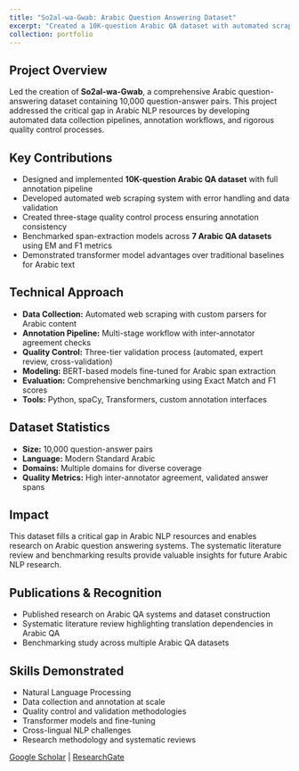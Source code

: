 ```yaml
---
title: "So2al-wa-Gwab: Arabic Question Answering Dataset"
excerpt: "Created a 10K-question Arabic QA dataset with automated scraping, annotation workflows, and comprehensive quality control<br/><img src='/images/profile.png'>"
collection: portfolio
---
```


## Project Overview
Led the creation of **So2al-wa-Gwab**, a comprehensive Arabic question-answering dataset containing 10,000 question-answer pairs. This project addressed the critical gap in Arabic NLP resources by developing automated data collection pipelines, annotation workflows, and rigorous quality control processes.

## Key Contributions
- Designed and implemented **10K-question Arabic QA dataset** with full annotation pipeline
- Developed automated web scraping system with error handling and data validation
- Created three-stage quality control process ensuring annotation consistency
- Benchmarked span-extraction models across **7 Arabic QA datasets** using EM and F1 metrics
- Demonstrated transformer model advantages over traditional baselines for Arabic text

## Technical Approach
- **Data Collection:** Automated web scraping with custom parsers for Arabic content
- **Annotation Pipeline:** Multi-stage workflow with inter-annotator agreement checks
- **Quality Control:** Three-tier validation process (automated, expert review, cross-validation)
- **Modeling:** BERT-based models fine-tuned for Arabic span extraction
- **Evaluation:** Comprehensive benchmarking using Exact Match and F1 scores
- **Tools:** Python, spaCy, Transformers, custom annotation interfaces

## Dataset Statistics
- **Size:** 10,000 question-answer pairs
- **Language:** Modern Standard Arabic
- **Domains:** Multiple domains for diverse coverage
- **Quality Metrics:** High inter-annotator agreement, validated answer spans

## Impact
This dataset fills a critical gap in Arabic NLP resources and enables research on Arabic question answering systems. The systematic literature review and benchmarking results provide valuable insights for future Arabic NLP research.

## Publications & Recognition
- Published research on Arabic QA systems and dataset construction
- Systematic literature review highlighting translation dependencies in Arabic QA
- Benchmarking study across multiple Arabic QA datasets

## Skills Demonstrated
- Natural Language Processing
- Data collection and annotation at scale
- Quality control and validation methodologies
- Transformer models and fine-tuning
- Cross-lingual NLP challenges
- Research methodology and systematic reviews

[Google Scholar](https://scholar.google.com/citations?user=Ft_qTcwAAAAJ&hl=en) | [ResearchGate](https://www.researchgate.net/profile/Hani-Al-Omari-2)
